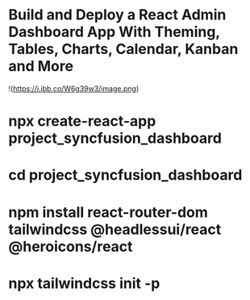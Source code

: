 # Build and Deploy a React Admin Dashboard App With Theming, Tables, Charts, Calendar, Kanban and More
!(https://i.ibb.co/W6g39w3/image.png)



# npx create-react-app  project_syncfusion_dashboard
# cd  project_syncfusion_dashboard
 # npm install react-router-dom tailwindcss @headlessui/react @heroicons/react 
 # npx tailwindcss init -p

